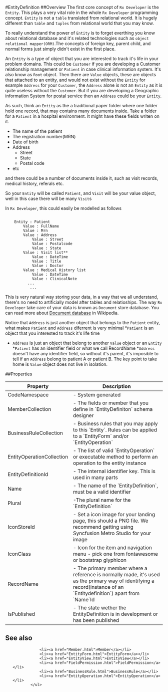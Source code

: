 #EntityDefinition
##Overview
The first core concept of `Rx Developer` is the `Entity`. This plays a very vital role in the whole `Rx Developer` programming concept. `Entity` is not a `table` translated from relational world. It is hugely different than `table` and `tuples` from relational world that you may know.

To really understand the power of `Entity` is to forget everthing you know about relational database and it's related technologies such as `object relational mapper(ORM)`.The concepts of foreign key, parent child, and normal forms just simply didn't exist in the first place.

An `Entity` is a type of object that you are interested to track it's life in your problem domains. This could be `Customer` if you are developing a Customer relationship management or `Patient` in case clinical information system. It's also know as `Root` object. Then there are `Value` objects, these are objects that attached to an entity, and would not exist without the `Entity` for example `Address` for your `Customer`, the `Address` alone is not an `Entity` as it is quite useless without the `Customer`. But if you are developing a Geographic information System for postal service then an `Address` could be your `Entity`.


As such, think an `Entity` as the a traditional paper folder where one folder hold one record, that may contains many documents inside. Take a folder for a `Patient` in a hospital environment. It might have these fields writen on it.
* The name of the patient
* The registration number(MRN)
* Date of birth
* Address
    * Street
    * State
    * Postal code
* etc

and there could be a number of documents inside it, such as visit records, medical history, referals etc.

So your `Entity` will be called `Patient`, and `Visit` will be your value object, well in this case there will be many `Visit`s

In `Rx Developer`, this could easily be modelled as follows

```

    Entity : Patient
        Value : FullName
        Value : Mrn
        Value : Address
            Value : Street
            Value : Postalcode
            Value : State
        Value : Visit list**
            Value : DateTime
            Value : Title
            Value : Doctor     
        Value : Medical History list
            Value : DateTime
            Value : ClinicalNote
          ...
           ... 

```

This is very natural way storing your data, in a way that we all understand, there's no need to artificially model after tables and relatioships. The way `Rx Developer` take care of your data is known as `Document` store database. You can read more about [Document database](http://en.wikipedia.org/wiki/Document-oriented_database) in Wikipedia.

Notice that `Address` is just another object that belongs to the `Patient` entity, what makes  `Patient` and `Address` diferrent is very minimal
*`Patient` is an object that you interested to track it's life time
* `Address` is just an object that belong to another `Value` object or an `Entity`
*`Patient` has an identifier field or what we call RecordName
*`Address` doesn't have any identifier field, so without it's parent, it's imposible to tell if an `Address` belong to patient A or patient B. The key point to take home is `Value` object does not live in isolation.



##Properties
<table class="table table-condensed table-bordered">
    <thead>
<tr>
<th>Property</th>
<th>Description</th>
</tr>
</thead>
<tbody>
<tr><td>CodeNamespace</td><td> - System generated</td></tr>
<tr><td>MemberCollection</td><td> - The fields or member that you define in `EntityDefiniton` schema designer</td></tr>
<tr><td>BusinessRuleCollection</td><td> - Business rules that you may apply to this `Entity`. Rules can be applied to a `EntityForm` and/or `EntityOperation` </td></tr>
<tr><td>EntityOperationCollection</td><td> - The list of valid `EntityOperation` or executable method to perform an operation to the entity instance</td></tr>
<tr><td>EntityDefinitionId</td><td> - The internal identifier key. This is used in many parts</td></tr>
<tr><td>Name</td><td> - The name of the `EntityDefinition`, must be a valid identifier</td></tr>
<tr><td>Plural</td><td> -The plural name for the `EntityDefinition` </td></tr>
<tr><td>IconStoreId</td><td> - Set a icon image for your landing page, this should a PNG file. We recommend getting using Syncfusion Metro Studio for your image </td></tr>
<tr><td>IconClass</td><td> - Icon for the item and navigation menu - pick one from fontawesome or bootstrap glyphicon </td></tr>
<tr><td>RecordName</td><td> - The primary member where a reference is normally made, it's used as the primary way of identifying a record(instance of an `Entitydefinition`) apart from `Name`Id </td></tr>
<tr><td>IsPublished</td><td> - The state wether the EntityDefinition is in development or has been published</td></tr>
</tbody></table>



## See also
<ul>

                <li><a href="Member.html">Member</a></li>
                <li><a href="EntityForm.html">EntityForm</a></li>
                <li><a href="EntityView.html">EntityView</a></li>
                <li><a href="FieldPermission.html">FieldPermission</a></li>
                <li><a href="BusinessRule.html">BusinessRule</a></li>
                <li><a href="EntityOperation.html">EntityOperation</a></li>
            </ul>
